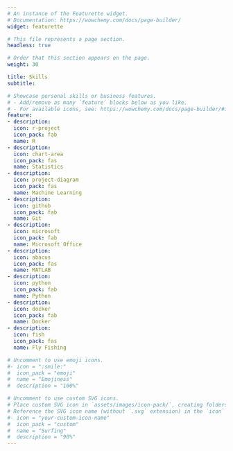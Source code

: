 ```yaml
---
# An instance of the Featurette widget.
# Documentation: https://wowchemy.com/docs/page-builder/
widget: featurette

# This file represents a page section.
headless: true

# Order that this section appears on the page.
weight: 30

title: Skills
subtitle:

# Showcase personal skills or business features.
# - Add/remove as many `feature` blocks below as you like.
# - For available icons, see: https://wowchemy.com/docs/page-builder/#icons
feature:
- description:
  icon: r-project
  icon_pack: fab
  name: R
- description:
  icon: chart-area
  icon_pack: fas
  name: Statistics
- description:
  icon: project-diagram
  icon_pack: fas
  name: Machine Learning
- description:
  icon: github
  icon_pack: fab
  name: Git
- description:
  icon: microsoft
  icon_pack: fab
  name: Microsoft Office
- description:
  icon: abacus
  icon_pack: fas
  name: MATLAB
- description:
  icon: python
  icon_pack: fab
  name: Python
- description:
  icon: docker
  icon_pack: fab
  name: Docker
- description:
  icon: fish
  icon_pack: fas
  name: Fly Fishing

# Uncomment to use emoji icons.
#- icon = ":smile:"
#  icon_pack = "emoji"
#  name = "Emojiness"
#  description = "100%"  

# Uncomment to use custom SVG icons.
# Place custom SVG icon in `assets/images/icon-pack/`, creating folders if necessary.
# Reference the SVG icon name (without `.svg` extension) in the `icon` field.
#- icon = "your-custom-icon-name"
#  icon_pack = "custom"
#  name = "Surfing"
#  description = "90%"
---
```

